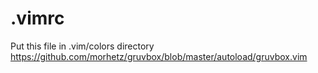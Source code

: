 # .vimrc

Put this file in .vim/colors directory 
https://github.com/morhetz/gruvbox/blob/master/autoload/gruvbox.vim

